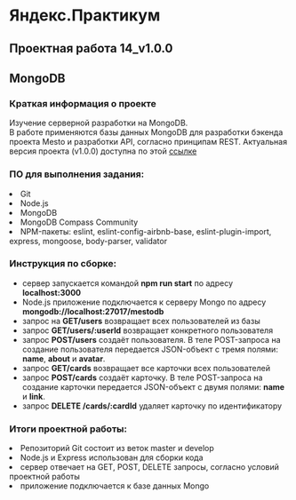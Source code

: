 
# Яндекс.Практикум
 

## Проектная работа 14_v1.0.0
 

## MongoDB

   

### Краткая информация о проекте 

Изучение серверной разработки на MongoDB.  
В работе применяются базы данных MongoDB для разработки бэкенда проекта Mesto и разработки API, согласно принципам REST.
Актуальная версия проекта (v1.0.0) доступна по этой [ссылке](https://github.com/Lsnsky/Yandex.Praktikum_Project_14_Authentication)

 
### ПО для выполнения задания:

<li>
Git
<li>
Node.js
<li>
MongoDB
<li>
MongoDB Compass Community
<li>
NPM-пакеты: 
eslint, eslint-config-airbnb-base, eslint-plugin-import, express, mongoose, body-parser, validator

  
  

### Инструкция по сборке:
- сервер запускается командой **npm run start** по адресу **localhost:3000**
- Node.js приложение подключается к серверу Mongo по адресу **mongodb://localhost:27017/mestodb**
- запрос на  **GET/users** возвращает всех пользователей из базы
- запрос **GET/users/:userId** возвращает конкретного пользователя
- запрос **POST/users** создаёт пользователя. В теле POST-запроса на создание пользователя передается JSON-объект с тремя полями: **name**, **about** и **avatar**.
- запрос **GET/cards** возвращает все карточки всех пользователей
- запрос **POST/cards** создаёт карточку. В теле POST-запроса на создание карточки передается JSON-объект с двумя полями: **name** и **link**.
- запрос **DELETE /cards/:cardId** удаляет карточку по идентификатору



   

### Итоги проектной работы:
<li>
Репозиторий Git состоит из веток master и develop
<li>
Node.js и Express использован для сборки кода
<li>
сервер отвечает на GET, POST, DELETE запросы, согласно условий проектной работы 
<li>
приложение подключается к базе данных Mongo
